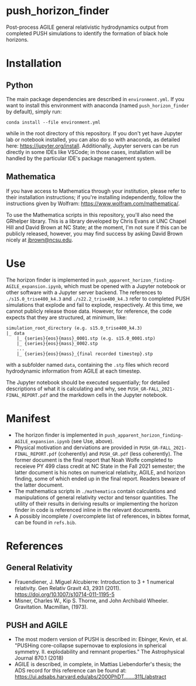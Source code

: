 # push_horizon_finder
Post-process AGILE general relativistic hydrodynamics output from completed PUSH simulations to identify the formation of black hole horizons.

# Installation

## Python
The main package dependencies are described in `environment.yml`. If you want to install this environment with anaconda (named `push_horizon_finder` by default), simply run:
```
conda install --file environment.yml
```
while in the root directory of this repository. If you don't yet have Jupyter lab or notebook installed, you can also do so with anaconda, as detailed here: https://jupyter.org/install. Additionally, Jupyter servers can be run directly in some IDEs like VSCode; in those cases, installation will be handled by the particular IDE's package management system. 

## Mathematica
If you have access to Mathematica through your institution, please refer to their installation instructions; if you're installing independently, follow the instructions given by Wolfram: https://www.wolfram.com/mathematica/.

To use the Mathematica scripts in this repository, you'll also need the GRhelper library. This is a library developed by Chris Evans at UNC Chapel Hill and David Brown at NC State; at the moment, I'm not sure if this can be publicly released, however, you may find success by asking David Brown nicely at jbrown@ncsu.edu.

# Use
The horizon finder is implemented in `push_apparent_horizon_finding-AGILE_expansion.ipynb`, which must be opened with a Jupyter notebook or other software with a Jupyter server backend. The references to `./s15.0_trise400_k4.3` and `./s22.2_trise400_k4.3` refer to completed PUSH simulations that explode and fail to explode, respectively. At this time, we cannot publicly release those data. However, for reference, the code expects that they are structured, at minimum, like:
```
simulation_root_directory (e.g. s15.0_trise400_k4.3)
|_ data
    |_ {series}{eos}{mass}_0001.stp (e.g. s15.0_0001.stp)
    |_ {series}{eos}{mass}_0002.stp
    ...
    |_ {series}{eos}{mass}_{final recorded timestep}.stp
```
with a subfolder named `data`, containing the `.stp` files which record hydrodynamic information from AGILE at each timestep.

The Jupyter notebook should be executed sequentially; for detailed descriptions of what it is calculating and why, see `PUSH_GR-FALL_2021-FINAL_REPORT.pdf` and the markdown cells in the Jupyter notebook. 

# Manifest
- The horizon finder is implemented in `push_apparent_horizon_finding-AGILE_expansion.ipynb` (see Use, above).
- Physical motivation and derviations are provided in `PUSH_GR-FALL_2021-FINAL_REPORT.pdf` (coherently) and `PUSH_GR.pdf` (less coherently). The former document is the final report that Noah Wolfe completed to receieve PY 499 class credit at NC State in the Fall 2021 semester; the latter document is his notes on numerical relativity, AGILE, and horizon finding, some of which ended up in the final report. Readers beware of the latter document.
- The mathematica scripts in `./mathematica` contain calculations and manipulations of general relativity vector and tensor quantities. The utility of their results in deriving results or implementing the horizon finder in code is referenced inline in the relevant documents.
- A possibly incomplete / overcomplete list of references, in bibtex format, can be found in `refs.bib`.

# References
## General Relativity
- Frauendiener, J. Miguel Alcubierre: Introduction to 3 + 1 numerical relativity. Gen Relativ Gravit 43, 2931 (2011). https://doi.org/10.1007/s10714-011-1195-5
- Misner, Charles W., Kip S. Thorne, and John Archibald Wheeler. Gravitation. Macmillan, (1973).
## PUSH and AGILE
- The most modern version of PUSH is described in: Ebinger, Kevin, et al. "PUSHing core-collapse supernovae to explosions in spherical symmetry. II. explodability and remnant properties." The Astrophysical Journal 870.1 (2018)
- AGILE is described, in complete, in Mattias Liebendorfer's thesis; the ADS record for this reference can be found at: https://ui.adsabs.harvard.edu/abs/2000PhDT.......311L/abstract
